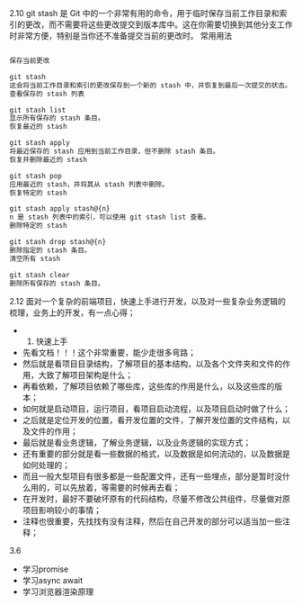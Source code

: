 2.10
git stash 是 Git 中的一个非常有用的命令，用于临时保存当前工作目录和索引的更改，而不需要将这些更改提交到版本库中。这在你需要切换到其他分支工作时非常方便，特别是当你还不准备提交当前的更改时。
常用用法
```js

保存当前更改

git stash
这会将当前工作目录和索引的更改保存到一个新的 stash 中，并恢复到最后一次提交的状态。
查看保存的 stash 列表

git stash list
显示所有保存的 stash 条目。
恢复最近的 stash

git stash apply
将最近保存的 stash 应用到当前工作目录，但不删除 stash 条目。
恢复并删除最近的 stash

git stash pop
应用最近的 stash，并将其从 stash 列表中删除。
恢复特定的 stash

git stash apply stash@{n}
n 是 stash 列表中的索引，可以使用 git stash list 查看。
删除特定的 stash

git stash drop stash@{n}
删除指定的 stash 条目。
清空所有 stash

git stash clear
删除所有保存的 stash 条目。
```

2.12
面对一个复杂的前端项目，快速上手进行开发，以及对一些复杂业务逻辑的梳理，业务上的开发，有一点心得；

- 1. 快速上手
- 先看文档！！！这个非常重要，能少走很多弯路；
- 然后就是看项目目录结构，了解项目的基本结构，以及各个文件夹和文件的作用，大致了解项目架构是什么；
- 再看依赖，了解项目依赖了哪些库，这些库的作用是什么，以及这些库的版本；
- 如何就是启动项目，运行项目，看项目启动流程，以及项目启动时做了什么；
- 之后就是定位开发的位置，看开发位置的文件，了解开发位置的文件结构，以及文件的作用；
- 最后就是看业务逻辑，了解业务逻辑，以及业务逻辑的实现方式；
- 还有重要的部分就是看一些数据的格式，以及数据是如何流动的，以及数据是如何处理的；
- 而且一般大型项目有很多都是一些配置文件，还有一些埋点，部分是暂时没什么用的，可以先放着，等需要的时候再去看；
- 在开发时，最好不要破坏原有的代码结构，尽量不修改公共组件，尽量做对原项目影响较小的事情；
- 注释也很重要，先找找有没有注释，然后在自己开发的部分可以适当加一些注释；

3.6
- 学习promise
- 学习async await
- 学习浏览器渲染原理